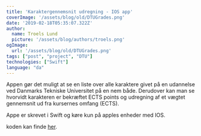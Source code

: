 ```yaml
---
title: 'Karaktergennemsnit udregning - IOS app'
coverImage: '/assets/blog/old/DTUGrades.png'
date: '2019-02-18T05:35:07.322Z'
author:
  name: Troels Lund
  picture: '/assets/blog/authors/troels.png'
ogImage:
  url: '/assets/blog/old/DTUGrades.png'
tags: ["post", "project", "DTU"]
technologies: ["Swift"]
language: "da"
---
```


Appen gør det muligt at se en liste over alle karaktere givet på en udannelse ved Danmarks Tekniske Universitet på en nem både.
Derudover kan man se hvorvidt karakteren er bekræftet ECTS points og udregning af et vægtet gennemsnit ud fra kursernes omfang (ECTS).  
  
Appe er skrevet i Swift og køre kun på apples enheder med IOS.  
  
koden kan finde [her](https://github.com/trolund/DTUGradViewer).  

